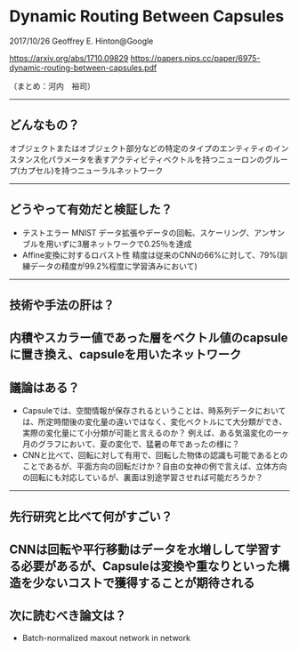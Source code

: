 Dynamic Routing Between Capsules
===

2017/10/26 Geoffrey E. Hinton@Google

https://arxiv.org/abs/1710.09829
https://papers.nips.cc/paper/6975-dynamic-routing-between-capsules.pdf

（まとめ：河内　裕司）

---

## どんなもの？
オブジェクトまたはオブジェクト部分などの特定のタイプのエンティティのインスタンス化パラメータを表すアクティビティベクトルを持つニューロンのグループ(カプセル)を持つニューラルネットワーク

---

## どうやって有効だと検証した？
- テストエラー
MNIST データ拡張やデータの回転、スケーリング、アンサンブルを用いずに3層ネットワークで0.25％を達成
- Affine変換に対するロバスト性
精度は従来のCNNの66%に対して、79%(訓練データの精度が99.2%程度に学習済みにおいて)
---

## 技術や手法の肝は？
内積やスカラー値であった層をベクトル値のcapsuleに置き換え、capsuleを用いたネットワーク
---

## 議論はある？
- Capsuleでは、空間情報が保存されるということは、時系列データにおいては、所定時間後の変化量の違いではなく、変化ベクトルにて大分類ができ、実際の変化量にて小分類が可能と言えるのか？
例えば、ある気温変化の一ヶ月のグラフにおいて、夏の変化で、猛暑の年であったの様に？
- CNNと比べて、回転に対して有用で、回転した物体の認識も可能であるとのことであるが、平面方向の回転だけか？自由の女神の例で言えば、立体方向の回転にも対応しているが、裏面は別途学習させれば可能だろうか？
---

## 先行研究と比べて何がすごい？
CNNは回転や平行移動はデータを水増しして学習する必要があるが、Capsuleは変換や重なりといった構造を少ないコストで獲得することが期待される
---

## 次に読むべき論文は？

+ Batch-normalized maxout network in network

